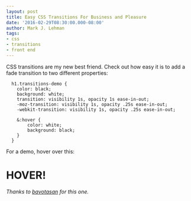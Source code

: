 ```yaml
---
layout: post
title: Easy CSS Transitions For Business and Pleasure
date: '2016-02-29T08:30:00.000-08:00'
author: Mark J. Lehman
tags:
- css
- transitions
- front end
---
```


CSS transitions are my new best friend. Check out how easy it is to add a fade transition to two different properties:

      h1.transitions-demo {
        color: black;
        background: white;
        transition: visibility 1s, opacity 1s ease-in-out;
        -moz-transition: visibility 1s, opacity .25s ease-in-out;
        -webkit-transition: visibility 1s, opacity .25s ease-in-out;

        &:hover {
            color: white;
            background: black;
        }
      }

For a demo, hover over this:

<h1 class="transitions-demo">HOVER!</h1>

_Thanks to [bavotasan](http://bavotasan.com/2011/a-simple-fade-with-css3/) for this one._